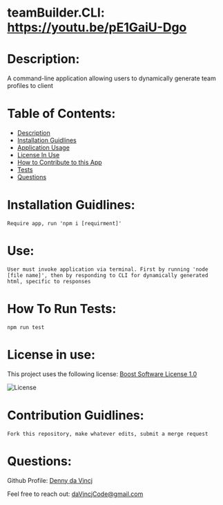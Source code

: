   # teamBuilder.CLI: https://youtu.be/pE1GaiU-Dgo

  # Description:
  A command-line application allowing users to dynamically generate team profiles to client

  # Table of Contents:
  - [Description](#description)
  - [Installation Guidlines](#installation-guidlines)
  - [Application Usage](#use)
  - [License In Use](#license-in-use)
  - [How to Contribute to this App](#contribution-Guidlines)
  - [Tests](#how-to-run-tests)
  - [Questions](#questions)
  
  # Installation Guidlines:
  `Require app, run 'npm i [requirment]'`

  # Use:
  ```
  User must invoke application via terminal. First by running 'node [file name]', then by responding to CLI for dynamically generated html, specific to responses
  ```
  # How To Run Tests:
  `npm run test`

  # License in use:
  This project uses the following license: [Boost Software License 1.0]()
  
  ![License](https://img.shields.io/badge/License-Boost%20Software%20License%201.0-blue.svg)

  # Contribution Guidlines:
  ```
  Fork this repository, make whatever edits, submit a merge request
  ```
  # Questions:
  Github Profile: [Denny da Vjncj](https://www.github.com/DennydaVjncj)
  
  Feel free to reach out: daVjncjCode@gmail.com
